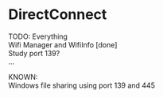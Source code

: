# DirectConnect  

TODO: Everything  
  Wifi Manager and WifiInfo [done]  
  Study port 139?  
  ...  

KNOWN:  
  Windows file sharing using port 139 and 445
